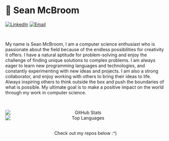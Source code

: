 # 🐇 Sean McBroom

<!--[![Discord](https://img.shields.io/badge/Discord-7289DA?style=flat-square&logo=discord&logoColor=white)](https://discordapp.com/users/517529173061795840/)-->
[![LinkedIn](https://img.shields.io/badge/-LinkedIn-blue?style=flat-square&logo=Linkedin&logoColor=white)](https://www.linkedin.com/in/sean-mcbroom-73bb16221/)
[![Email](https://img.shields.io/badge/-Email-red?style=flat-square&logo=Mail.Ru&logoColor=white)](mailto:sean.mcbroom@outlook.com)
<!--[![GitHub](https://img.shields.io/badge/-GitHub-black?style=flat-square&logo=github&link=https://github.com/seanmcbroom)](https://github.com/seanmcbroom)-->

<br/>

  My name is Sean McBroom, I am a computer science enthusiast who is passionate about the field because of the endless possibilities for creativity it offers. I have a natural aptitude for problem-solving and enjoy the challenge of finding unique solutions to complex problems. I am always eager to learn new programming languages and technologies, and constantly experimenting with new ideas and projects. I am also a strong collaborator, and enjoy working with others to bring their ideas to life. Always inspiring others to think outside the box and push the boundaries of what is possible. My ultimate goal is to make a positive impact on the world through my work in computer science.

<h2 align="center"></h2>

<br/>

<div align="center" style="display: flex; flex-direction: column; justify-items: center;">
  <img src="https://github-readme-stats.vercel.app/api/?username=seanmcbroom&layout=compact&theme=dark" alt="GitHub Stats">
  <img src="https://github-readme-stats.vercel.app/api/top-langs/?username=seanmcbroom&layout=compact&theme=dark" alt="Top Languages">
</div>

<br/>

<p align="center">
  Check out my repos below :^)
</p>
